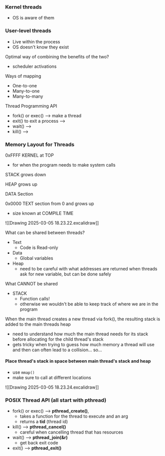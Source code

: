 ### Kernel threads
- OS is aware of them
### User-level threads
- Live within the process
- OS doesn't know they exist

Optimal way of combining the benefits of the two?
- scheduler activations

Ways of mapping
- One-to-one
- Many-to-one
- Many-to-many

Thread Programming API
- fork() or exec() --> make a thread
- exit() to exit a process --> 
- wait() --> 
- kill() --> 

### Memory Layout for Threads

0xFFFF  KERNEL at TOP
- for when the program needs to make system calls

STACK grows down

HEAP grows up

DATA Section

0x0000 TEXT section from 0 and grows up
- size known at COMPILE TIME

![[Drawing 2025-03-05 18.23.22.excalidraw]]


What can be shared between threads?
- Text
	- Code is Read-only
- Data
	- Global variables
- Heap
	- need to be careful with what addresses are returned when threads ask for new variable, but can be done safely

What CANNOT be shared
- STACK
	- Function calls!
	- otherwise we wouldn't be able to keep track of where we are in the program

When the main thread creates a new thread via fork(), the resulting stack is added to the main threads heap
- need to understand how much the main thread needs for its stack before allocating for the child thread's stack
- gets tricky when trying to guess how much memory a thread will use and then can often lead to a collision... so...

#### Place thread's stack in space between main thread's stack and heap
- use `mmap()` 
- make sure to call at different locations

![[Drawing 2025-03-05 18.23.24.excalidraw]]


### POSIX Thread API (all start with pthread)
- fork() or exec() --> **pthread_create()**, 
	- takes a function for the thread to execute and an arg
	- returns a **tid** (thread id)
- kill() --> **pthread_cancel()**
	- careful when cancelling thread that has resources
- wait() --> **pthread_join(&r)**
	- get back exit code
- exit() --> **pthread_exit()**
